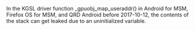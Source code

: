 In the KGSL driver function _gpuobj_map_useraddr() in Android for MSM, Firefox OS for MSM, and QRD Android before 2017-10-12, the contents of the stack can get leaked due to an uninitialized variable.